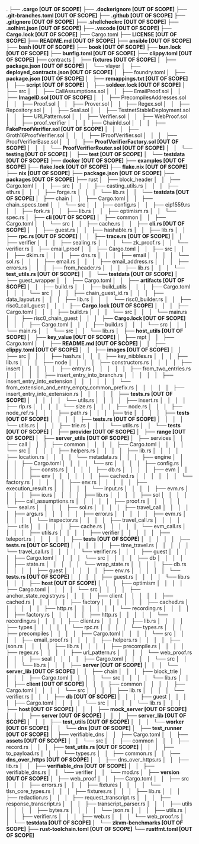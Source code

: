 .
├── **.cargo [OUT OF SCOPE]**
├── **.dockerignore [OUT OF SCOPE]**
├── **.git-branches.toml [OUT OF SCOPE]**
├── **.github [OUT OF SCOPE]**
├── **.gitignore [OUT OF SCOPE]**
├── **.shellcheckrc [OUT OF SCOPE]**
├── **.solhint.json [OUT OF SCOPE]**
├── **.vscode [OUT OF SCOPE]**
├── **Cargo.lock [OUT OF SCOPE]**
├── Cargo.toml
├── **LICENSE [OUT OF SCOPE]**
├── **README.md [OUT OF SCOPE]**
├── **ansible [OUT OF SCOPE]**
├── **bash [OUT OF SCOPE]**
├── **book [OUT OF SCOPE]**
├── **bun.lock [OUT OF SCOPE]**
├── **bunfig.toml [OUT OF SCOPE]**
├── **clippy.toml [OUT OF SCOPE]**
├── contracts
│   ├── **fixtures [OUT OF SCOPE]**
│   ├── **package.json [OUT OF SCOPE]**
│   └── vlayer
│       ├── **deployed_contracts.json [OUT OF SCOPE]**
│       ├── foundry.toml
│       ├── **package.json [OUT OF SCOPE]**
│       ├── **remappings.txt [OUT OF SCOPE]**
│       ├── **script [OUT OF SCOPE]**
│       ├── **soldeer.lock [OUT OF SCOPE]**
│       ├── src
│       │   ├── CallAssumptions.sol
│       │   ├── EmailProof.sol
│       │   ├── **ImageID.sol [OUT OF SCOPE]**
│       │   ├── PrecompilesAddresses.sol
│       │   ├── Proof.sol
│       │   ├── Prover.sol
│       │   ├── Regex.sol
│       │   ├── Repository.sol
│       │   ├── Seal.sol
│       │   ├── TestnetStableDeployment.sol
│       │   ├── URLPattern.sol
│       │   ├── Verifier.sol
│       │   ├── WebProof.sol
│       │   ├── proof_verifier
│       │   │   ├── ChainId.sol
│       │   │   ├── **FakeProofVerifier.sol [OUT OF SCOPE]**
│       │   │   ├── Groth16ProofVerifier.sol
│       │   │   ├── IProofVerifier.sol
│       │   │   ├── ProofVerifierBase.sol
│       │   │   ├── **ProofVerifierFactory.sol [OUT OF SCOPE]**
│       │   │   └── **ProofVerifierRouter.sol [OUT OF SCOPE]**
│       │   └── **testing [OUT OF SCOPE]**
│       ├── **test [OUT OF SCOPE]**
│       └── **testdata [OUT OF SCOPE]**
├── **docker [OUT OF SCOPE]**
├── **examples [OUT OF SCOPE]**
├── **flake.lock [OUT OF SCOPE]**
├── **flake.nix [OUT OF SCOPE]**
├── **nix [OUT OF SCOPE]**
├── **package.json [OUT OF SCOPE]**
├── **packages [OUT OF SCOPE]**
├── rust
│   ├── block_header
│   │   ├── Cargo.toml
│   │   ├── src
│   │   │   ├── casting_utils.rs
│   │   │   ├── eth.rs
│   │   │   ├── forge.rs
│   │   │   └── lib.rs
│   │   └── **testdata [OUT OF SCOPE]**
│   ├── chain
│   │   ├── Cargo.toml
│   │   ├── chain_specs.toml
│   │   └── src
│   │       ├── config.rs
│   │       ├── eip1559.rs
│   │       ├── fork.rs
│   │       ├── lib.rs
│   │       ├── optimism.rs
│   │       └── spec.rs
│   ├── **cli [OUT OF SCOPE]**
│   ├── common
│   │   ├── Cargo.toml
│   │   └── src
│   │       ├── cache.rs
│   │       ├── **cli.rs [OUT OF SCOPE]**
│   │       ├── guest.rs
│   │       ├── hashable.rs
│   │       ├── lib.rs
│   │       ├── **rpc.rs [OUT OF SCOPE]**
│   │       ├── **trace.rs [OUT OF SCOPE]**
│   │       ├── verifier
│   │       │   ├── sealing.rs
│   │       │   └── zk_proof.rs
│   │       └── verifier.rs
│   ├── email_proof
│   │   ├── Cargo.toml
│   │   ├── src
│   │   │   ├── dkim.rs
│   │   │   ├── dns.rs
│   │   │   ├── email
│   │   │   │   └── sol.rs
│   │   │   ├── email.rs
│   │   │   ├── email_address.rs
│   │   │   ├── errors.rs
│   │   │   ├── from_header.rs
│   │   │   ├── lib.rs
│   │   │   └── **test_utils.rs [OUT OF SCOPE]**
│   │   └── **testdata [OUT OF SCOPE]**
│   ├── guest_wrapper
│   │   ├── Cargo.toml
│   │   ├── **artifacts [OUT OF SCOPE]**
│   │   ├── build.rs
│   │   ├── build_utils
│   │   │   ├── Cargo.toml
│   │   │   └── src
│   │   │       ├── chain_guest_id.rs
│   │   │       ├── data_layout.rs
│   │   │       ├── lib.rs
│   │   │       └── risc0_builder.rs
│   │   ├── risc0_call_guest
│   │   │   ├── **Cargo.lock [OUT OF SCOPE]**
│   │   │   ├── Cargo.toml
│   │   │   ├── build.rs
│   │   │   └── src
│   │   │       └── main.rs
│   │   ├── risc0_chain_guest
│   │   │   ├── **Cargo.lock [OUT OF SCOPE]**
│   │   │   ├── Cargo.toml
│   │   │   ├── build.rs
│   │   │   └── src
│   │   │       └── main.rs
│   │   └── src
│   │       └── lib.rs
│   ├── **host_utils [OUT OF SCOPE]**
│   ├── **key_value [OUT OF SCOPE]**
│   ├── mpt
│   │   ├── Cargo.toml
│   │   ├── **README.md [OUT OF SCOPE]**
│   │   ├── **clippy.toml [OUT OF SCOPE]**
│   │   ├── **images [OUT OF SCOPE]**
│   │   ├── src
│   │   │   ├── hash.rs
│   │   │   ├── key_nibbles.rs
│   │   │   ├── lib.rs
│   │   │   ├── node
│   │   │   │   ├── constructors.rs
│   │   │   │   ├── insert
│   │   │   │   │   ├── entry.rs
│   │   │   │   │   ├── from_two_entries.rs
│   │   │   │   │   ├── insert_entry_into_branch.rs
│   │   │   │   │   ├── insert_entry_into_extension
│   │   │   │   │   │   └── from_extension_and_entry_empty_common_prefix.rs
│   │   │   │   │   ├── insert_entry_into_extension.rs
│   │   │   │   │   ├── **tests.rs [OUT OF SCOPE]**
│   │   │   │   │   └── utils.rs
│   │   │   │   ├── insert.rs
│   │   │   │   ├── rlp.rs
│   │   │   │   └── size.rs
│   │   │   ├── node.rs
│   │   │   ├── node_ref.rs
│   │   │   ├── path.rs
│   │   │   ├── trie
│   │   │   │   ├── **tests [OUT OF SCOPE]**
│   │   │   │   ├── **tests.rs [OUT OF SCOPE]**
│   │   │   │   └── utils.rs
│   │   │   ├── trie.rs
│   │   │   └── utils.rs
│   │   └── **tests [OUT OF SCOPE]**
│   ├── **provider [OUT OF SCOPE]**
│   ├── **range [OUT OF SCOPE]**
│   ├── **server_utils [OUT OF SCOPE]**
│   ├── services
│   │   ├── call
│   │   │   ├── common
│   │   │   │   ├── Cargo.toml
│   │   │   │   └── src
│   │   │   │       ├── helpers.rs
│   │   │   │       ├── lib.rs
│   │   │   │       ├── location.rs
│   │   │   │       └── metadata.rs
│   │   │   ├── engine
│   │   │   │   ├── Cargo.toml
│   │   │   │   └── src
│   │   │   │       ├── config.rs
│   │   │   │       ├── consts.rs
│   │   │   │       ├── db.rs
│   │   │   │       ├── evm
│   │   │   │       │   ├── env
│   │   │   │       │   │   ├── cached.rs
│   │   │   │       │   │   └── factory.rs
│   │   │   │       │   ├── env.rs
│   │   │   │       │   ├── execution_result.rs
│   │   │   │       │   └── input.rs
│   │   │   │       ├── evm.rs
│   │   │   │       ├── io.rs
│   │   │   │       ├── lib.rs
│   │   │   │       ├── sol
│   │   │   │       │   ├── call_assumptions.rs
│   │   │   │       │   ├── proof.rs
│   │   │   │       │   └── seal.rs
│   │   │   │       ├── sol.rs
│   │   │   │       ├── travel_call
│   │   │   │       │   ├── args.rs
│   │   │   │       │   ├── error.rs
│   │   │   │       │   ├── evm.rs
│   │   │   │       │   └── inspector.rs
│   │   │   │       ├── travel_call.rs
│   │   │   │       ├── utils
│   │   │   │       │   ├── cache.rs
│   │   │   │       │   └── evm_call.rs
│   │   │   │       ├── utils.rs
│   │   │   │       ├── verifier
│   │   │   │       │   ├── teleport.rs
│   │   │   │       │   ├── **tests [OUT OF SCOPE]**
│   │   │   │       │   ├── **tests.rs [OUT OF SCOPE]**
│   │   │   │       │   ├── time_travel.rs
│   │   │   │       │   └── travel_call.rs
│   │   │   │       └── verifier.rs
│   │   │   ├── guest
│   │   │   │   ├── Cargo.toml
│   │   │   │   └── src
│   │   │   │       ├── db
│   │   │   │       │   ├── state.rs
│   │   │   │       │   └── wrap_state.rs
│   │   │   │       ├── db.rs
│   │   │   │       ├── guest
│   │   │   │       │   ├── env.rs
│   │   │   │       │   └── **tests.rs [OUT OF SCOPE]**
│   │   │   │       ├── guest.rs
│   │   │   │       └── lib.rs
│   │   │   ├── **host [OUT OF SCOPE]**
│   │   │   ├── optimism
│   │   │   │   ├── Cargo.toml
│   │   │   │   └── src
│   │   │   │       ├── anchor_state_registry.rs
│   │   │   │       ├── client
│   │   │   │       │   ├── cached.rs
│   │   │   │       │   ├── factory
│   │   │   │       │   │   ├── cached.rs
│   │   │   │       │   │   ├── http.rs
│   │   │   │       │   │   └── recording.rs
│   │   │   │       │   ├── factory.rs
│   │   │   │       │   ├── http.rs
│   │   │   │       │   └── recording.rs
│   │   │   │       ├── client.rs
│   │   │   │       ├── lib.rs
│   │   │   │       ├── types
│   │   │   │       │   └── rpc.rs
│   │   │   │       └── types.rs
│   │   │   ├── precompiles
│   │   │   │   ├── Cargo.toml
│   │   │   │   └── src
│   │   │   │       ├── email_proof.rs
│   │   │   │       ├── helpers.rs
│   │   │   │       ├── json.rs
│   │   │   │       ├── lib.rs
│   │   │   │       ├── precompile.rs
│   │   │   │       ├── regex.rs
│   │   │   │       ├── url_pattern.rs
│   │   │   │       └── web_proof.rs
│   │   │   ├── seal
│   │   │   │   ├── Cargo.toml
│   │   │   │   └── src
│   │   │   │       └── lib.rs
│   │   │   ├── **server [OUT OF SCOPE]**
│   │   │   └── **server_lib [OUT OF SCOPE]**
│   │   ├── chain
│   │   │   ├── block_trie
│   │   │   │   ├── Cargo.toml
│   │   │   │   └── src
│   │   │   │       └── lib.rs
│   │   │   ├── **client [OUT OF SCOPE]**
│   │   │   ├── common
│   │   │   │   ├── Cargo.toml
│   │   │   │   └── src
│   │   │   │       ├── lib.rs
│   │   │   │       └── verifier.rs
│   │   │   ├── **db [OUT OF SCOPE]**
│   │   │   ├── guest
│   │   │   │   ├── Cargo.toml
│   │   │   │   └── src
│   │   │   │       └── lib.rs
│   │   │   ├── **host [OUT OF SCOPE]**
│   │   │   ├── **mock_server [OUT OF SCOPE]**
│   │   │   ├── **server [OUT OF SCOPE]**
│   │   │   ├── **server_lib [OUT OF SCOPE]**
│   │   │   ├── **test_utils [OUT OF SCOPE]**
│   │   │   └── **worker [OUT OF SCOPE]**
│   │   └── **dns [OUT OF SCOPE]**
│   ├── **test_runner [OUT OF SCOPE]**
│   ├── verifiable_dns
│   │   ├── Cargo.toml
│   │   ├── **assets [OUT OF SCOPE]**
│   │   └── src
│   │       ├── common
│   │       │   ├── record.rs
│   │       │   ├── **test_utils.rs [OUT OF SCOPE]**
│   │       │   ├── to_payload.rs
│   │       │   └── types.rs
│   │       ├── common.rs
│   │       ├── **dns_over_https [OUT OF SCOPE]**
│   │       ├── dns_over_https.rs
│   │       ├── lib.rs
│   │       ├── **verifiable_dns [OUT OF SCOPE]**
│   │       ├── verifiable_dns.rs
│   │       └── verifier
│   │           └── mod.rs
│   ├── **version [OUT OF SCOPE]**
│   ├── web_proof
│   │   ├── Cargo.toml
│   │   ├── src
│   │   │   ├── errors.rs
│   │   │   ├── fixtures
│   │   │   │   └── tlsn_core_types.rs
│   │   │   ├── fixtures.rs
│   │   │   ├── lib.rs
│   │   │   ├── redaction.rs
│   │   │   ├── request_transcript.rs
│   │   │   ├── response_transcript.rs
│   │   │   ├── transcript_parser.rs
│   │   │   ├── utils
│   │   │   │   ├── bytes.rs
│   │   │   │   └── json.rs
│   │   │   ├── utils.rs
│   │   │   ├── verifier.rs
│   │   │   ├── web.rs
│   │   │   └── web_proof.rs
│   │   └── **testdata [OUT OF SCOPE]**
│   └── **zkvm-benchmarks [OUT OF SCOPE]**
├── **rust-toolchain.toml [OUT OF SCOPE]**
└── **rustfmt.toml [OUT OF SCOPE]**
